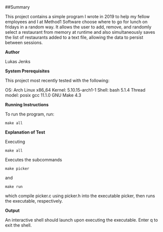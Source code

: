 ##Summary

This project contains a simple program I wrote in 2019 to help my fellow employees and I at Method1
Software choose where to go for lunch on fridays in a random way. It allows the user to add, remove,
and randomly select a restaurant from memory at runtime and also simultaneously saves the list of 
restaurants added to a text file, allowing the data to persist between sessions.

**Author**

Lukas Jenks

**System Prerequisites**

This project most recently tested with the following:

OS: Arch Linux x86_64
Kernel: 5.10.15-arch1-1
Shell: bash 5.1.4
Thread model: posix
gcc 11.1.0
GNU Make 4.3

**Running Instructions**

To run the program, run:

`make all`

**Explanation of Test**

Executing

`make all`

Executes the subcommands

`make picker`

and

`make run`

which compile picker.c using picker.h into the executable picker, then runs
the executable, respectively.

**Output**

An interactive shell should launch upon executing the executable. Enter q
to exit the shell.
